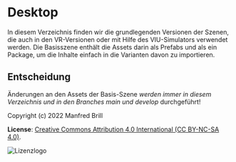 # Desktop

In diesem Verzeichnis finden wir die grundlegenden Versionen der Szenen, die
auch in den VR-Versionen oder mit Hilfe des VIU-Simulators verwendet werden.
Die Basisszene enthält die Assets darin als Prefabs und als ein Package, um
die Inhalte einfach in die Varianten davon zu importieren.

## Entscheidung
Änderungen an den Assets der Basis-Szene *werden immer in diesem Verzeichnis
und in den Branches main und develop* durchgeführt!

Copyright (c) 2022 Manfred Brill

**License**: [Creative Commons Attribution 4.0 International (CC BY-NC-SA 4.0)](https://creativecommons.org/licenses/by-nc-sa/4.0/).  

![Lizenzlogo](https://licensebuttons.net/l/by-nc-sa/3.0/de/88x31.png)
